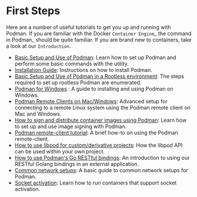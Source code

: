 # First Steps

Here are a number of useful tutorials to get you up and running with Podman. If you are familiar with the Docker `Container Engine`_ the command in Podman_ should be quite familiar. If you are brand new to containers, take a look at our `Introduction`.

- [Basic Setup and Use of Podman](tutorials/podman_tutorial): Learn how to set up Podman and perform some basic commands with the utility.
- [Installation Guide](tutorials/installation): Instructions on how to install Podman.
- [Basic Setup and Use of Podman in a Rootless environment](tutorials/rootless_tutorial): The steps required to set up rootless Podman are enumerated.
- [Podman for Windows](tutorials/podman-for-windows) : A guide to installing and using Podman on Windows.
- [Podman Remote Clients on Mac/Windows](tutorials/mac_win_client): Advanced setup for connecting to a remote Linux system using the Podman remote client on Mac and Windows.
- [How to sign and distribute container images using Podman](tutorials/image_signing): Learn how to set up and use image signing with Podman.
- [Podman remote-client tutorial](tutorials/remote_client): A brief how-to on using the Podman remote-client.
- [How to use libpod for custom/derivative projects](tutorials/podman-derivative-api): How the libpod API can be used within your own project.
- [How to use Podman's Go RESTful bindings](https://github.com/containers/podman/tree/main/pkg/bindings): An introduction to using our RESTful Golang bindings in an external application.
- [Common network setups](tutorials/basic_networking): A basic guide to common network setups for Podman.
- [Socket activation](tutorials/socket_activation): Learn how to run containers that support socket activation.
